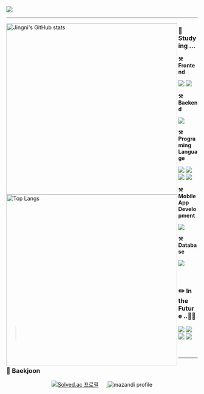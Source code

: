 <img src="https://capsule-render.vercel.app/api?type=venom&color=CFD4DBFF&height=140&section=header&text=Welcome%20to%20JINGNI's%20Github&fontSize=45&fontColor=6F8393FF" />

---

 <img align="left" src="https://github-readme-stats.vercel.app/api?username=Jingni&show_icons=false&theme=transparent&title_color=000000&text_color=000000&icon_color=000000&border_color=FFFFFF&width=450&custom_title=Jingni's%20GitHub%20Status" 
    alt="Jingni's GitHub stats" 
    width="450"
  />


<h3> 📝 Studying ... </h3>
<p>
  <strong>⚒️ Frontend</strong>

  <img src="https://img.shields.io/badge/HTML5-E34F26?style=flat&logo=html5&logoColor=white"/> <img src="https://img.shields.io/badge/CSS3-1572B6?style=flat&logo=css3&logoColor=white"/>

    
  <strong>⚒️ Baekend</strong>

  <img src="https://img.shields.io/badge/Node.js-35FA04E?style=flat&logo=nodedotjs&logoColor=white"/>

<img align = "left" src="https://github-readme-stats.vercel.app/api/top-langs/?username=wldmsdl7&layout=compact&theme=transparent&title_color=000000&text_color=000000&border_color=FFFFFF&width=450" 
    alt="Top Langs" 
    width="450"
  />

  <strong>⚒️ Programing Language</strong>

  <img src="https://img.shields.io/badge/Python-3776AB?style=flat&logo=python&logoColor=white"/> <img src="https://img.shields.io/badge/Java-007396?style=flat&logo=java&logoColor=white"/> <img src="https://img.shields.io/badge/C-A8B9CC?style=flat&logo=c&logoColor=white"/> <img src="https://img.shields.io/badge/Dart-0175C2?style=flat&logo=dart&logoColor=white"/>

  <strong>⚒️ Mobile App Development</strong>
  
  <img src="https://img.shields.io/badge/Flutter-02569B?style=flat&logo=flutter&logoColor=white"/>

  <strong>⚒️ Database</strong>
  
  <img src="https://img.shields.io/badge/MySQL-4479A1?style=flat&logo=mysql&logoColor=white"/>
  
</p>
<br>
<h3> ✏️ In the Future ..🫧✨ </h3>
<p>
  
  > <img src="https://img.shields.io/badge/JavaScript-F7DF1E?style=flat&logo=javascript&logoColor=black"/>
  > <img src="https://img.shields.io/badge/React-61DAFB?style=flat&logo=react&logoColor=black"/>
  > <img src="https://img.shields.io/badge/Spring Boot-6DB33F?style=flat&logo=springboot&logoColor=black"/>
  > <img src="https://img.shields.io/badge/Next.js-000000?style=flat&logo=nextdotjs&logoColor=white"/>

</p>
<br>

---

<h3>🏅 Baekjoon</h3>
    <p align="center">
      <a href="https://solved.ac/wldmsdl7">
        <img src="http://mazassumnida.wtf/api/v2/generate_badge?boj=wldmsdl7" alt="Solved.ac 프로필" style="margin-right: 20px;"/>
      </a>
      <img src="http://mazandi.herokuapp.com/api?handle=wldmsdl7&theme=cold" alt="mazandi profile"/>
    </p>




